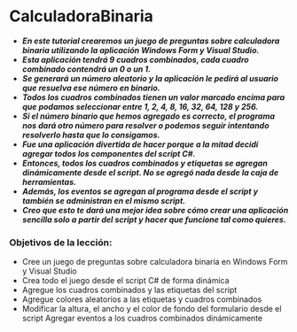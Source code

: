 # CalculadoraBinaria

- **_En este tutorial crearemos un juego de preguntas sobre calculadora binaria utilizando la aplicación Windows Form y Visual Studio._**
- **_Esta aplicación tendrá 9 cuadros combinados, cada cuadro combinado contendrá un 0 o un 1._**
- **_Se generará un número aleatorio y la aplicación le pedirá al usuario que resuelva ese número en binario._**
- **_Todos los cuadros combinados tienen un valor marcado encima para que podamos seleccionar entre 1, 2, 4, 8, 16, 32, 64, 128 y 256._**
- **_Si el número binario que hemos agregado es correcto, el programa nos dará otro número para resolver o podemos seguir intentando resolverlo hasta que lo consigamos._**
- **_Fue una aplicación divertida de hacer porque a la mitad decidí agregar todos los componentes del script C#._**
- **_Entonces, todos los cuadros combinados y etiquetas se agregan dinámicamente desde el script. No se agregó nada desde la caja de herramientas._**
- **_Además, los eventos se agregan al programa desde el script y también se administran en el mismo script._**
- **_Creo que esto te dará una mejor idea sobre cómo crear una aplicación sencilla solo a partir del script y hacer que funcione tal como quieres._**

### Objetivos de la lección: 

- Cree un juego de preguntas sobre calculadora binaria en Windows Form y Visual Studio
- Crea todo el juego desde el script C# de forma dinámica
- Agregue los cuadros combinados y las etiquetas del script
- Agregue colores aleatorios a las etiquetas y cuadros combinados
- Modificar la altura, el ancho y el color de fondo del formulario desde el script
Agregar eventos a los cuadros combinados dinámicamente
